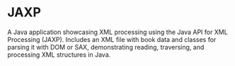 # JAXP
A Java application showcasing XML processing using the Java API for XML Processing (JAXP). Includes an XML file with book data and classes for parsing it with DOM or SAX, demonstrating reading, traversing, and processing XML structures in Java.
